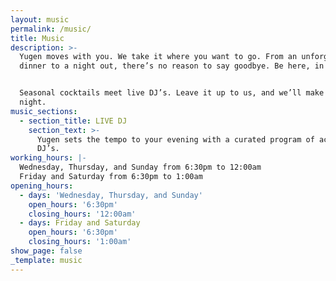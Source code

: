 ```yaml
---
layout: music
permalink: /music/
title: Music
description: >-
  Yugen moves with you. We take it where you want to go. From an unforgettable
  dinner to a night out, there’s no reason to say goodbye. Be here, in the now.


  Seasonal cocktails meet live DJ’s. Leave it up to us, and we’ll make it a
  night.
music_sections:
  - section_title: LIVE DJ
    section_text: >-
      Yugen sets the tempo to your evening with a curated program of acclaimed
      DJ’s.
working_hours: |-
  Wednesday, Thursday, and Sunday from 6:30pm to 12:00am
  Friday and Saturday from 6:30pm to 1:00am
opening_hours:
  - days: 'Wednesday, Thursday, and Sunday'
    open_hours: '6:30pm'
    closing_hours: '12:00am'
  - days: Friday and Saturday
    open_hours: '6:30pm'
    closing_hours: '1:00am'
show_page: false
_template: music
---
```




